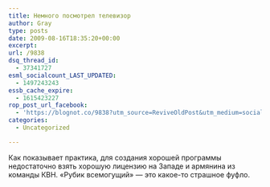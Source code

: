 ```yaml
---
title: Немного посмотрел телевизор
author: Gray
type: posts
date: 2009-08-16T18:35:20+00:00
excerpt:
url: /9838
dsq_thread_id:
  - 37341727
esml_socialcount_LAST_UPDATED:
  - 1497243243
essb_cache_expire:
  - 1615423227
rop_post_url_facebook:
  - 'https://blognot.co/9838?utm_source=ReviveOldPost&utm_medium=social&utm_campaign=ReviveOldPost'
categories:
  - Uncategorized

---
```








Как показывает практика, для создания хорошей программы недостаточно взять хорошую лицензию на Западе и армянина из команды КВН. &#171;Рубик всемогущий&#187; &#8212; это какое-то страшное фуфло.